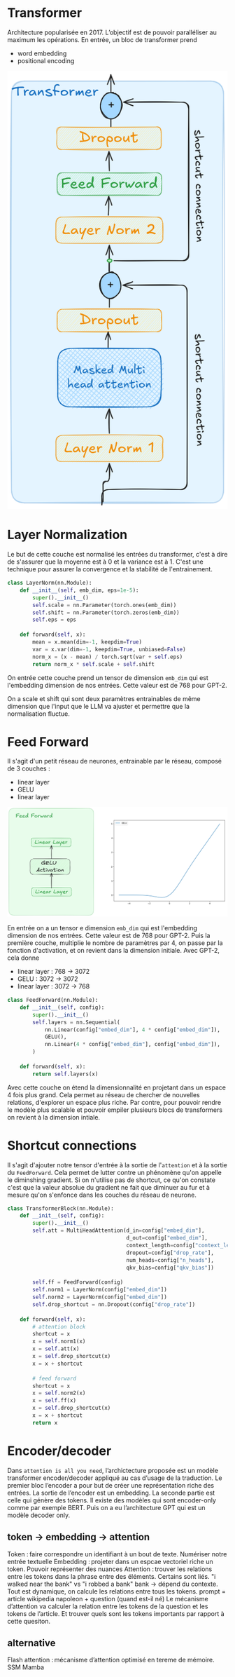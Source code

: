 # Transformer
Architecture popularisée en 2017. L’objectif est de pouvoir paralléliser au maximum les opérations.
En entrée, un bloc de transformer prend
- word embedding
- positional encoding


[![](images/transformer.png)](images/transformer.png)

# Layer Normalization
Le but de cette couche est normalisé les entrées du transformer, c'est à dire de s'assurer que la moyenne est à 0 et la variance est à 1.
C'est une technique pour assurer la convergence et la stabilité de l'entrainement.
```python
class LayerNorm(nn.Module):
    def __init__(self, emb_dim, eps=1e-5):
        super().__init__()
        self.scale = nn.Parameter(torch.ones(emb_dim))
        self.shift = nn.Parameter(torch.zeros(emb_dim))
        self.eps = eps

    def forward(self, x):
        mean = x.mean(dim=-1, keepdim=True)
        var = x.var(dim=-1, keepdim=True, unbiased=False)
        norm_x = (x - mean) / torch.sqrt(var + self.eps)
        return norm_x * self.scale + self.shift
```

On entrée cette couche prend un tensor de dimension `emb_dim` qui est l'embedding dimension de nos entrées. Cette valeur est de 768 pour GPT-2.

On a scale et shift qui sont deux paramètres entrainables de même dimension que l'input que le LLM va ajuster et permettre que la normalisation fluctue.

# Feed Forward
Il s'agit d'un petit réseau de neurones, entrainable par le réseau, composé de 3 couches :
- linear layer
- GELU
- linear layer

[![](images/feed-forward.png)](images/feed-forward.png)


En entrée on a un tensor e dimension `emb_dim` qui est l'embedding dimension de nos entrées. Cette valeur est de 768 pour GPT-2.
Puis la première couche, multiplie le nombre de paramètres par 4, on passe par la fonction d'activation, et on revient dans la dimension initiale.
Avec GPT-2, cela donne
- linear layer : 768 -> 3072
- GELU : 3072 -> 3072
- linear layer : 3072 -> 768
```python
class FeedForward(nn.Module):
    def __init__(self, config):
        super().__init__()
        self.layers = nn.Sequential(
            nn.Linear(config["embed_dim"], 4 * config["embed_dim"]),
            GELU(),
            nn.Linear(4 * config["embed_dim"], config["embed_dim"]),
        )

    def forward(self, x):
        return self.layers(x)
```
Avec cette couche on étend la dimensionnalité en projetant dans un espace 4 fois plus grand. Cela permet au réseau de chercher de nouvelles relations, d'explorer un espace plus riche.
Par contre, pour pouvoir rendre le modèle plus scalable et pouvoir empiler plusieurs blocs de transformers on revient à la dimension intiale.

# Shortcut connections
Il s'agit d'ajouter notre tensor d'entrée à la sortie de l'`attention` et à la sortie du `FeedForward`. Cela permet de lutter contre un phénomène qu'on appelle le diminshing gradient.
Si on n'utilise pas de shortcut, ce qu'on constate c'est que la valeur absolue du gradient ne fait que diminuer au fur et à mesure qu'on s'enfonce dans les couches du réseau de neurone.
```python
class TransformerBlock(nn.Module):
    def __init__(self, config):
        super().__init__()
        self.att = MultiHeadAttention(d_in=config["embed_dim"],
                                      d_out=config["embed_dim"],
                                      context_length=config["context_length"],
                                      dropout=config["drop_rate"],
                                      num_heads=config["n_heads"],
                                      qkv_bias=config["qkv_bias"])
        
        self.ff = FeedForward(config)
        self.norm1 = LayerNorm(config["embed_dim"])
        self.norm2 = LayerNorm(config["embed_dim"])
        self.drop_shortcut = nn.Dropout(config["drop_rate"])

    def forward(self, x):
        # attention block
        shortcut = x
        x = self.norm1(x)
        x = self.att(x)
        x = self.drop_shortcut(x)
        x = x + shortcut

        # feed forward
        shortcut = x
        x = self.norm2(x)
        x = self.ff(x)
        x = self.drop_shortcut(x)
        x = x + shortcut
        return x
```

# Encoder/decoder
Dans `attention is all you need`, l’archictecture proposée est un modèle transformer encoder/decoder appliqué au cas d’usage de la traduction.
Le premier bloc l’encoder a pour but de créer une représentation riche des entrées. La sortie de l’encoder est un embedding.
La seconde partie est celle qui génère des tokens.
Il existe des modèles qui sont encoder-only comme par exemple BERT.
Puis on a eu l’architecture GPT qui est un modèle decoder only.

## token -> embedding -> attention
Token : faire correspondre un identifiant à un bout de texte. Numériser notre entrée textuelle
Embedding : projeter dans un espcae vectoriel riche un token. Pouvoir représenter des nuances
Attention : trouver les relations entre les tokens dans la phrase entre des éléments. Certains sont liés. "i walked near the bank" vs "i robbed a bank"
bank -> dépend du contexte.
Tout est dynamique, on calcule les relations entre tous les tokens.
prompt = article wikipedia napoleon + question (quand est-il né)
Le mécanisme d’attention va calculer la relation entre les tokens de la question et les tokens de l’article. Et trouver quels sont les tokens importants par rapport à cette quesiton.

## alternative
Flash attention : mécanisme d’attention optimisé en tereme de mémoire.
SSM
Mamba